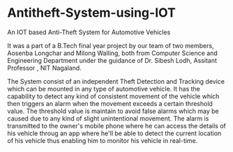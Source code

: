 # Antitheft-System-using-IOT
An IOT based Anti-Theft System for Automotive Vehicles

It was a part of a B.Tech final year project by our team of two members, Aosenba Longchar and Milong Walling, both 
from Computer Science and Engineering Department under the guidance of Dr. Sibesh Lodh, Assitant Professor , 
NIT Nagaland.

The System consist of an independent Theft Detection and Tracking device which can be mounted in any type of automotive vehicle. 
It has the capability to detect any kind of consistent movement of the vehicle which then triggers an alarm 
when the movement exceeds a certain threshold value. The threshold value is maintain to avoid  false alarms 
which may be caused due to any kind of slight unintentional movement. The alarm is transmitted to the owner's
mobile phone where he can access the details of his vehicle  throug an app where he'll be able to detect the 
current location of his vehicle thus enabling him to monitor his vehicle in real-time.
